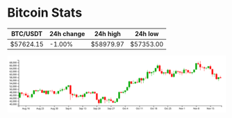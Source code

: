 # Bitcoin Stats

BTC/USDT|24h change|24h high|24h low|
|---|---|---|---|
|$57624.15|-1.00%|$58979.97|$57353.00|

<img src="./chart.svg">
